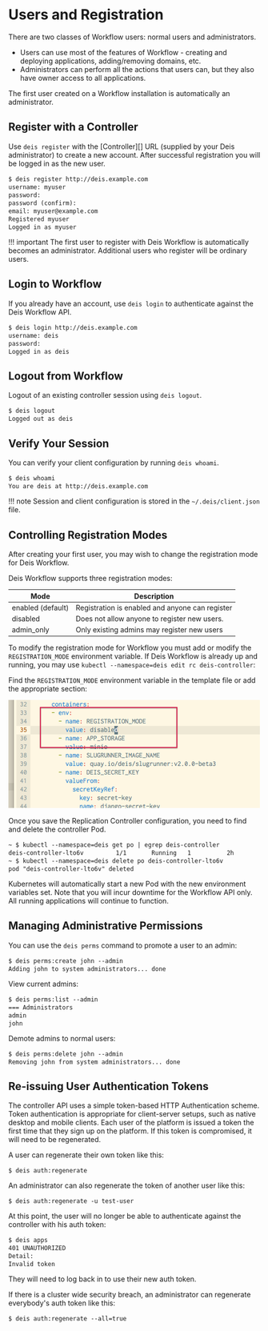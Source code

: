 # Users and Registration

There are two classes of Workflow users: normal users and administrators.

 * Users can use most of the features of Workflow - creating and deploying applications, adding/removing domains, etc.
 * Administrators can perform all the actions that users can, but they also have owner access to all applications.

The first user created on a Workflow installation is automatically an administrator.

## Register with a Controller

Use `deis register` with the [Controller][] URL (supplied by your Deis administrator)
to create a new account. After successful registration you will be logged in as the new user.

    $ deis register http://deis.example.com
    username: myuser
    password:
    password (confirm):
    email: myuser@example.com
    Registered myuser
    Logged in as myuser

!!! important
    The first user to register with Deis Workflow is automatically becomes an administrator. Additional users who register will be ordinary users.

## Login to Workflow

If you already have an account, use `deis login` to authenticate against the Deis Workflow API.

    $ deis login http://deis.example.com
    username: deis
    password:
    Logged in as deis

## Logout from Workflow

Logout of an existing controller session using `deis logout`.

    $ deis logout
    Logged out as deis

## Verify Your Session

You can verify your client configuration by running `deis whoami`.

    $ deis whoami
    You are deis at http://deis.example.com

!!! note
    Session and client configuration is stored in the `~/.deis/client.json` file.

## Controlling Registration Modes

After creating your first user, you may wish to change the registration mode for Deis Workflow.

Deis Workflow supports three registration modes:

| Mode              | Description                                     |
| ---               | ---                                             |
| enabled (default) | Registration is enabled and anyone can register |
| disabled          | Does not allow anyone to register new users.    |
| admin\_only       | Only existing admins may register new users     |

To modify the registration mode for Workflow you must add or modify the `REGISTRATION_MODE` environment variable. If
Deis Workflow is already up and running, you may use `kubectl --namespace=deis edit rc deis-controller`:

Find the `REGISTRATION_MODE` environment variable in the template file or add the appropriate section:

![](../images/controller-registration-mode.png)

Once you save the Replication Controller configuration, you need to find and delete the controller Pod.

```
~ $ kubectl --namespace=deis get po | egrep deis-controller
deis-controller-lto6v         1/1       Running   1          2h
~ $ kubectl --namespace=deis delete po deis-controller-lto6v
pod "deis-controller-lto6v" deleted
```

Kubernetes will automatically start a new Pod with the new environment variables set. Note that you will incur downtime
for the Workflow API only. All running applications will continue to function.

## Managing Administrative Permissions

You can use the `deis perms` command to promote a user to an admin:

```
$ deis perms:create john --admin
Adding john to system administrators... done
```

View current admins:

```
$ deis perms:list --admin
=== Administrators
admin
john
```

Demote admins to normal users:

```
$ deis perms:delete john --admin
Removing john from system administrators... done
```

## Re-issuing User Authentication Tokens

The controller API uses a simple token-based HTTP Authentication scheme. Token authentication is appropriate for
client-server setups, such as native desktop and mobile clients. Each user of the platform is issued a token the first
time that they sign up on the platform. If this token is compromised, it will need to be regenerated.

A user can regenerate their own token like this:

    $ deis auth:regenerate

An administrator can also regenerate the token of another user like this:

    $ deis auth:regenerate -u test-user

At this point, the user will no longer be able to authenticate against the controller with his auth token:

    $ deis apps
    401 UNAUTHORIZED
    Detail:
    Invalid token

They will need to log back in to use their new auth token.

If there is a cluster wide security breach, an administrator can regenerate everybody's auth token like this:

    $ deis auth:regenerate --all=true

